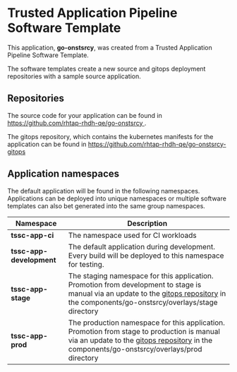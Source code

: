 # Trusted Application Pipeline Software Template

This application, **go-onstsrcy**, was created from a Trusted Application Pipeline Software Template.

The software templates create a new source and gitops deployment repositories with a sample source application. 

## Repositories

The source code for your application can be found in [https://github.com/rhtap-rhdh-qe/go-onstsrcy ](https://github.com/rhtap-rhdh-qe/go-onstsrcy ).
 
The gitops repository, which contains the kubernetes manifests for the application can be found in 
[https://github.com/rhtap-rhdh-qe/go-onstsrcy-gitops ](https://github.com/rhtap-rhdh-qe/go-onstsrcy-gitops ) 

## Application namespaces 

The default application will be found in the following namespaces. Applications can be deployed into unique namespaces or multiple software templates can also bet generated into the same group namespaces.  

|  Namespace   |  Description   |  
| -------- | -------- |
| **tssc-app-ci** | The namespace used for CI workloads |
| **tssc-app-development** | The default application during development. Every build will be deployed to this namespace for testing. |
| **tssc-app-stage** | The staging namespace for this application. Promotion from development to stage is manual via an update to the [gitops repository](https://github.com/rhtap-rhdh-qe/go-onstsrcy-gitops ) in the components/go-onstsrcy/overlays/stage directory |
| **tssc-app-prod** | The production namespace for this application. Promotion from stage to production is manual via an update to the [gitops repository](https://github.com/rhtap-rhdh-qe/go-onstsrcy-gitops ) in the components/go-onstsrcy/overlays/prod directory |